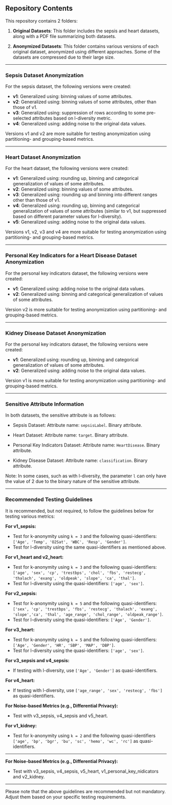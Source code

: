 ## Repository Contents

This repository contains 2 folders:

1. **Original Datasets**: This folder includes the sepsis and heart datasets, along with a PDF file summarizing both datasets.

2. **Anonymized Datasets**: This folder contains various versions of each original dataset, anonymized using different approaches. Some of the datasets are compressed due to their large size.

---

### Sepsis Dataset Anonymization

For the sepsis dataset, the following versions were created:

- **v1**: Generalized using: binning values of some attributes.
- **v2**: Generalized using: binning values of some attributes, other than those of v1.
- **v3**: Generalized using: suppression of rows according to some pre-selected attributes based on l-diversity metric.
- **v4**: Generalized using: adding noise to the original data values.

Versions v1 and v2 are more suitable for testing anonymization using partitioning- and grouping-based metrics.

---

### Heart Dataset Anonymization

For the heart dataset, the following versions were created:

- **v1**: Generalized using: rounding up, binning and categorical generalization of values of some attributes.
- **v2**: Generalized using: binning values of some attributes.
- **v3**: Generalized using: rounding up and binning into different ranges other than those of v1.
- **v4**: Generalized using: rounding up, binning and categorical generalization of values of some attributes (similar to v1, but suppressed based on different parameter values for l-diversity).
- **v5**: Generalized using: adding noise to the original data values.

Versions v1, v2, v3 and v4 are more suitable for testing anonymization using partitioning- and grouping-based metrics.

---

### Personal Key Indicators for a Heart Disease Dataset Anonymization

For the personal key indicators dataset, the following versions were created:

- **v1**: Generalized using: adding noise to the original data values.
- **v2**: Generalized using: binning and categorical generalization of values of some attributes.


Version v2 is more suitable for testing anonymization using partitioning- and grouping-based metrics.

---

### Kidney Disease Dataset Anonymization

For the personal key indicators dataset, the following versions were created:

- **v1**: Generalized using: rounding up, binning and categorical generalization of values of some attributes.
- **v2**: Generalized using: adding noise to the original data values.


Version v1 is more suitable for testing anonymization using partitioning- and grouping-based metrics.

---

### Sensitive Attribute Information

In both datasets, the sensitive attribute is as follows:

- Sepsis Dataset: Attribute name: `sepsisLabel`. Binary attribute.

- Heart Dataset: Attribute name: `target`. Binary attribute.

- Personal Key Indicators Dataset: Attribute name: `HeartDisease`. Binary attribute.

- Kidney Disease Dataset: Attribute name: `classification`. Binary attribute.

Note: In some cases, such as with l-diversity, the parameter `l` can only have the value of 2 due to the binary nature of the sensitive attribute.

---

### Recommended Testing Guidelines

It is recommended, but not required, to follow the guidelines below for testing various metrics:

**For v1_sepsis:**

- Test for k-anonymity using `k = 3` and the following quasi-identifiers: `['Age', 'Temp', 'O2Sat', 'WBC', 'Resp', 'Gender']`.
- Test for l-diversity using the same quasi-identifiers as mentioned above.

**For v1_heart and v2_heart:**

- Test for k-anonymity using `k = 3` and the following quasi-identifiers: `['age', 'sex', 'cp', 'trestbps', 'chol', 'fbs', 'restecg', 'thalach', 'exang', 'oldpeak', 'slope', 'ca', 'thal']`.
- Test for l-diversity using the quasi-identifiers: `['age', 'sex']`.

**For v2_sepsis:**

- Test for k-anonymity using `k = 5` and the following quasi-identifiers: `['sex', 'cp', 'trestbps', 'fbs', 'restecg', 'thalach', 'exang', 'slope','ca', 'thal', 'age_range', 'chol_range', 'oldpeak_range']`.
- Test for l-diversity using the quasi-identifiers: `['Age', 'Gender']`.

**For v3_heart:**

- Test for k-anonymity using `k = 5` and the following quasi-identifiers: `['Age', 'Gender', 'HR', 'SBP', 'MAP', 'DBP']`.
- Test for l-diversity using the quasi-identifiers: `['age', 'sex']`.

**For v3_sepsis and v4_sepsis:**

- If testing with l-diversity, use `['Age', 'Gender']` as quasi-identifiers.

**For v4_heart:**

- If testing with l-diversity, use `['age_range', 'sex', 'restecg', 'fbs']` as quasi-identifiers.

**For Noise-based Metrics (e.g., Differential Privacy):**

- Test with v3_sepsis, v4_sepsis and v5_heart.

**For v1_kidney:**

- Test for k-anonymity using `k = 2` and the following quasi-identifiers `['age', 'bp', 'bgr', 'bu', 'sc', 'hemo', 'wc', 'rc']` as quasi-identifiers.

---

**For Noise-based Metrics (e.g., Differential Privacy):**

- Test with v3_sepsis, v4_sepsis, v5_heart, v1_personal_key_nidicators and v2_kidney.

---

Please note that the above guidelines are recommended but not mandatory. Adjust them based on your specific testing requirements.

